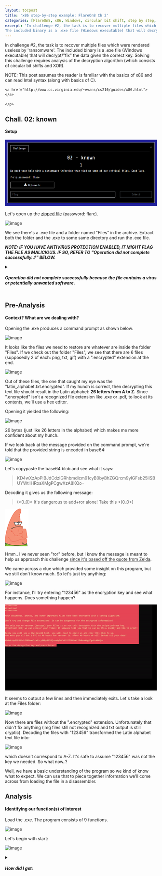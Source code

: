 ```yaml
---
layout: tocpost
title: 'x86 step-by-step example: FlareOn8 Ch 2'
categories: [FlareOn8, x86, Windows, circular bit shift, step by step, detailed,]
excerpt: 'In challenge #2, the task is to recover multiple files which were rendered useless by ransomware.
The included binary is a .exe file (Windows executable) that will decrypt/"fix" the data given the correct key. Solving this challenge requires analysis of the decryption algorithm (which consists of circular bit shifts and XOR).'
---
```

<div class = "myWay">
    <p>
        In challenge #2, the task is to recover multiple files which were rendered useless by 'ransomware'.
The included binary is a .exe file (Windows executable) that will decrypt/"fix" the data given the correct key. Solving this challenge requires analysis of the decryption algorithm (which consists of circular bit shifts and XOR). </p>
</div>

<div id="note">
    <p>
    NOTE: This post assumes the reader is familiar with the basics of x86 and can read Intel syntax (along with basics of C). <br> 
    
    <a href="http://www.cs.virginia.edu/~evans/cs216/guides/x86.html"> </a>
    
    </p>
</div>
    


## Chall. 02: known
#### Setup

![](/images/known.png)

Let's open up the [zipped file](https://github.com/mibho/mibho.github.io/raw/master/attachments/02_known.7z) (password: flare).

![image](https://user-images.githubusercontent.com/86342821/141599163-107e3457-8e2e-4679-95a8-2f1664d106b5.png)

We see there's a .exe file and a folder named "Files" in the archive. Extract both the folder and the .exe to some same directory and run the .exe file. 

***NOTE: IF YOU HAVE ANTIVIRUS PROTECTION ENABLED, IT MIGHT FLAG THE FILE AS MALICIOUS. IF SO, REFER TO "Operation did not complete successfully..?" BELOW.***

<div id= "mainbar">
<details> 
    <summary> 
<h5>Operation did not complete successfully because the file contains a virus or potentially unwanted software.</h5>
  </summary>
  <p> 
      If you received the error message shown below, <b> don't worry . It's a false-positive, not a virus. </b> If the file disappears after seeing this error, it's because by default, AVs will quarantine or remove files they "detect".
      <img src="https://user-images.githubusercontent.com/86342821/141606716-9553dbd2-a9cb-4299-a5b7-ded9fad4f1f1.png">
  </p>
    <p>
        To solve this, you will need to temporarily <b> disable </b> Windows Defender. <a href="https://support.microsoft.com/en-us/windows/turn-off-defender-antivirus-protection-in-windows-security-99e6004f-c54c-8509-773c-a4d776b77960">You can do so by following the instructions in this link.</a> 
        If you have a different AV (e.g: Avast, AVG, etc) and you're unable to run the file, you may have to google for help on temporarily disabling your AV.
    </p>
    
</details>
    </div>

## Pre-Analysis
#### Context? What are we dealing with?

Opening the .exe produces a command prompt as shown below:

![image](https://user-images.githubusercontent.com/86342821/141667259-af364210-d207-4c16-b825-00fc3998aa07.png)

It looks like the files we need to restore are whatever are inside the folder "Files". If we check out the folder "Files", we see that there are 6 files (supposedly 2 of each: png, txt, gif) with a ".encrypted" extension at the end.

![image](https://user-images.githubusercontent.com/86342821/141721027-52449c4a-3a99-464e-8f2e-f5be8d868554.png)

Out of these files, the one that caught my eye was the "latin_alphabet.txt.encrypted". If my hunch is correct, then decrypting this text file should result in the Latin alphabet: **26 letters from A to Z.** Since ".encrypted" isn't a recognized file extension like .exe or .pdf, to look at its contents, we'll use a hex editor. 

Opening it yielded the following: 

![image](https://user-images.githubusercontent.com/86342821/141722484-eba6881b-f1eb-4540-aae9-ca36a9337932.png)

26 bytes (just like 26 letters in the alphabet) which makes me more confident about my hunch.  

If we look back at the message provided on the command prompt, we're told that the provided string is encoded in base64:

![image](https://user-images.githubusercontent.com/86342821/141731550-d0015acf-4abb-4bf7-a4d7-484ade595c08.png)

Let's copypaste the base64 blob and see what it says:

> KD4wXzApPiBJdCdzIGRhbmdlcm91cyB0byBhZGQrcm9yIGFsb25lISBUYWtlIHRoaXMgPCgwXzA8KQo=

Decoding it gives us the following message:

> (>0_0)> It's dangerous to add+ror alone! Take this <(0_0<)

<div class = "myWay"> <img src="/images/patrickthink2.png"> </div> 

Hmm.. I've never seen "ror" before, but I know the message is meant to help us approach this challenge [since it's based off the quote from Zelda](https://en.wikipedia.org/wiki/It%27s_dangerous_to_go_alone!).

We came across a clue which provided some insight on this program, but we still don't know much. So let's just try anything:

![image](https://user-images.githubusercontent.com/86342821/141738714-8d535bdb-7559-494a-9f91-a072cf28a11e.png)

For instance, I'll try entering "123456" as the encryption key and see what happens. Does something happen? 

![image](/images/123456.gif)

It seems to output a few lines and then immediately exits. Let's take a look at the Files folder:

![image](https://user-images.githubusercontent.com/86342821/142032698-44e7e5ba-b098-40dd-8e70-14c971213a91.png)

Now there are files without the ".encrypted" extension. Unfortunately that didn't fix anything (img files still not recognized and txt output is still cryptic). Decoding the files with "123456" transformed the Latin alphabet text file into: 

![image](https://user-images.githubusercontent.com/86342821/141744501-0ab0acb9-ffec-413e-b0d5-8cf4739f7081.png)

which doesn't correspond to A-Z. It's safe to assume "123456" was not the key we needed. So what now..? 

Well, we have a basic understanding of the program so we kind of know what to expect. We can use that to piece together information we'll come across from loading the file in a disassembler. 


## Analysis



#### Identifying our function(s) of interest

Load the .exe. The program consists of 9 functions.

![image](https://user-images.githubusercontent.com/86342821/141760450-d7dea7f5-8a21-49d5-aa65-3b9a5a665ce0.png)

Let's begin with start:

![image](https://user-images.githubusercontent.com/86342821/141762633-cd8d8c88-754f-44b7-9064-17c249ca838f.png)


<div id= "mainbar">
<details> 
    <summary> 
<h5> How did I get: </h5>
  </summary>
    
    
  <div id ="submainbar">
      <details> 
    <summary> 
<h5> Part 1 </h5>
  </summary>
      <p> 
          <img src="https://user-images.githubusercontent.com/86342821/141766542-5b726f91-aa8f-4630-bc14-cf83445e2df5.png"> 
      </p>
          
          <p> 
         
          The 1st two instructions are referred to as the <b>function prologue</b>. This basically just prepares the stack. <a href="https://mibho.github.io/2019-7-27-denoobifyx86/">How? Read more.</a> <br>
          <p class= "lolwat2"> sub esp, 10h <span class="lolwat">allocates 10h (16) bytes of space on the stack.</span>      
          </p>           
          
          <p class="lolwat2">xor eax, eax <span class="lolwat"> is the equivalent of eax = 0.  <a href="https://stackoverflow.com/questions/1396527/what-is-the-purpose-of-xoring-a-register-with-itself">It's typically used as an optimization since it's more efficient than mov eax, 0.</a> </span> 
          </p>
          
          <p class="lolwat2"> mov [ebp+Buffer], eax <span class="lolwat"> Since eax = 0 from the previous instruction, this is just setting the local variable Buffer to 0; ie, Buffer = 0.</span> 
          </p>
          
          <p class="lolwat2">mov [ebp+var_C], eax <span class="lolwat"> basically var_C = 0, for the same reason provided above. </span> 
          </p>
         
          <p class="lolwat2"> push 0FFFFFFF6h <span class="lolwat"> this hex value, 0FFFFFFF6h, is equivalent to 4294967286, which can be represented as ((DWORD)-10). This is the value of STD_INPUT_HANDLE (input buffer to console). So STD_INPUT_HANDLE is pushed to the top of the stack.</span> 
          </p>
          
          <p class="lolwat2">call ds:GetStdHandle <span class="lolwat"> basically GetStdHandle(STD_INPUT_HANDLE). GetStdHandle is called and the argument that's passed through is 0FFFFFFF6h.  </span> 
          </p>
          
          <p class="lolwat2"> mov 
              <br> [ebp + hConsoleInput], eax <span class="lolwat"> Since eax contains the return value of the function that was most recently executed (in this case, GetStdHandle), eax contains whatever GetStdHandle() returns. GetStdHandle(STD_INPUT_HANDLE) returns the handle to standard input (console) OR returns the constant INVALID_HANDLE_VALUE depending on success or fail, respectively. so eax = handle to standard input or error. This is then stored into the local variable hConsoleInput. </span> 
          </p>
          
          <p class="lolwat2">push 0FFFFFFF5h <span class="lolwat"> refer to explanation from push 0FFFFFFF6h above. The only difference is that 0FFFFFFF5h = STD_OUTPUT_HANDLE. </span> 
          </p>
          
         <p class="lolwat2"> call ds:GetStdHandle <span class="lolwat"> basically GetStdHandle(STD_OUTPUT_HANDLE). refer to explanation from previous GetStdHandle instruction with STD_INPUT_HANDLE.  </span> 
          </p>
          
          <p class="lolwat2">mov hConsoleOutput, eax <span class="lolwat">  so hConsoleOutput contains the result from GetStdHandle(STD_OUTPUT_HANDLE). </span> 
          </p>
          
   <br>
      
      Putting all the information together, these instructions return the handles to std_in and std_out (if valid).
          
      </p>
    </details>
    </div>
   
    <div id ="submainbar">
    <details> 
    <summary> 
<h5> Part 2 </h5>
  </summary>
        <p> <img src="https://user-images.githubusercontent.com/86342821/141786928-6b787445-0dec-48d5-aacd-798a32ef6402.png"> </p>
       
        <p>
            If we look up SetConsoleTextAttribute, we can see that the function is defined as follows: <br>
            BOOL WINAPI SetConsoleTextAttribute(_In_ HANDLE hConsoleOutput,  _In_ WORD   wAttributes); <br>
            Note that WINAPI is just another name for <b> __stdcall; ie, arguments are passed right to left </b> on the stack. In this case, that means wAttributes is placed on the stack before hConsoleOutput.<br> 
        </p>
            
            <p class="lolwat2">push 0CEh <span class="lolwat"> the value 206 (decimal) is put on the stack. This corresponds to wAttributes due to the __stdcall calling convention(rightmost argument is pushed first). </span> 
        </p>
        
        <p class="lolwat2">mov ecx, hConsoleOutput<span class="lolwat"> the handle to the standard output device (console) is stored in ecx. </span> 
          </p>
          
        <p class="lolwat2">push ecx<span class="lolwat"> ecx is then put on the stack. This corresponds to hConsoleOutput. </span> 
          </p>
        
            <p>
            Hold up... "<b>I thought ECX was typically used for keeping count of something?</b>" <br>
            Unfortunately, I'm not certain if this is correct, but by definition, 
        <a href="https://en.wikipedia.org/wiki/X86_calling_conventions#stdcall"> __stdcall/WINAPI functions are allowed to modify eax, ecx, and edx.</a>
        As a result, ecx is saved prior to calling said function so that it can restore ecx in case the function that was just called modified its value. <br>
        ecx <b>is typically used as a counter</b>, but it can <b>also be used for temporary storage</b>. This scenario might be a "kill 2 birds with 1 stone" one? Pushing ecx would: <br>
            1) save its value on the stack so that even after the function call, we're able to retrieve it if needed. <br>
            2) put the 2nd argument on the stack. 
        </p>

            <p class="lolwat2">call <br> ds:SetConsoleTextAttribute<span class="lolwat"> basically SetConsoleTextAttribute(ecx, 0xCE), which modifies the background color of the console. </span> 
            </p>
        
       
        
        
    </details>
    </div>
    
    <div id ="submainbar">
    <details> 
    <summary> 
<h5> Part 3 </h5>
  </summary>
        <p> <img src="https://user-images.githubusercontent.com/86342821/141811593-3e046419-0cbd-44e1-a897-35fb5cc8a302.png"> </p>

        <p class="lolwat2">push 0<span class="lolwat"> put the number 0 onto the stack. </span> 
          </p>
        
        <p class="lolwat2">push 0<span class="lolwat"> put the number 0 onto the stack (again).  </span> 
          </p>
        
        <p class="lolwat2">push 70Ah<span class="lolwat"> put the number 70Ah [decimal: 1802] onto the stack.  </span> 
          </p>
        
        <p class="lolwat2">push offset_asc403000<span class="lolwat"> put offset_asc403000 onto the stack. </span> 
          </p>
        
        <p class="lolwat2">mov edx, hConsoleOutput<span class="lolwat"> store hConsoleOutput into EDX. </span> 
          </p>
        
        <p class="lolwat2">push edx<span class="lolwat"> put EDX onto the stack. </span> 
          </p>
        
        <p class="lolwat2">call ds:WriteConsoleA<span class="lolwat">  call WriteConsoleA with all of the arguments pushed onto the stack above.</span> 
          </p>
        
        <p> 
             
            Looking up WriteConsole, we get: BOOL WINAPI WriteConsole(_In_ HANDLE  hConsoleOutput,
            ⠀⠀⠀⠀⠀⠀⠀⠀⠀⠀⠀⠀⠀⠀⠀⠀⠀⠀⠀⠀⠀⠀⠀⠀⠀⠀⠀⠀⠀⠀⠀⠀⠀⠀⠀⠀⠀    ⠀⠀⠀⠀⠀⠀⠀ _In_ const VOID *lpBuffer, ⠀⠀⠀⠀⠀⠀⠀⠀⠀⠀⠀⠀⠀⠀⠀⠀⠀⠀⠀⠀⠀⠀⠀⠀⠀⠀⠀⠀⠀⠀⠀⠀⠀     ⠀⠀  _In_ DWORD   nNumberOfCharsToWrite,⠀⠀⠀⠀⠀⠀⠀
            ⠀⠀⠀⠀⠀⠀⠀⠀⠀⠀⠀⠀⠀⠀⠀⠀⠀⠀⠀⠀⠀⠀⠀⠀⠀⠀⠀⠀⠀⠀_Out_opt_  LPDWORD lpNumberOfCharsWritten,
            ⠀⠀⠀⠀⠀⠀⠀⠀⠀⠀⠀⠀⠀⠀⠀⠀⠀⠀⠀⠀⠀⠀⠀⠀⠀⠀⠀⠀⠀⠀⠀⠀⠀⠀⠀⠀⠀⠀⠀⠀⠀_Reserved_ LPVOID  lpReserved);
            
            <br>
            Again, since it's WINAPI/__stdcall, arguments are passed in from right to left. This means: <br>
            lpReserved = 0; <br>
            lpNumberOfCharsWritten = 0; <br>
            nNumberOfCharsToWrite = 70Ah; <br>
            lpBuffer = offset_asc403000; <br>
            hConsoleOutput = edx; <br> 
            which yields: <br>
            WriteConsoleA(hConsoleOutput, offset_asc403000, 70Ah, 0, 0); <br> <br> 
            
            Since WriteConsoleA() outputs lpNumberOfCharsWritten characters from lpBuffer onto hConsoleOutput, it prints 1802 characters (the entire ransomware msg displayed on the command prompt) from a variable [ie, offset_asc403000] onto the console. 
            
            <br><br><br>
            
            <img src="https://user-images.githubusercontent.com/86342821/141811901-61eee70c-c244-46ef-9241-347ef427e199.png"> <br>
            
            
            
            Similarly, for ReadConsoleA, we get: BOOL WINAPI ReadConsole( _In_ HANDLE  hConsoleInput,
            ⠀⠀⠀⠀⠀⠀⠀⠀⠀⠀⠀⠀⠀⠀⠀⠀⠀⠀⠀⠀⠀⠀⠀⠀⠀⠀⠀⠀⠀⠀⠀⠀⠀⠀⠀⠀⠀    ⠀⠀⠀⠀⠀⠀⠀ _In_ const VOID *lpBuffer, ⠀⠀⠀⠀⠀⠀⠀⠀⠀⠀⠀⠀⠀⠀⠀⠀⠀⠀⠀⠀⠀⠀⠀⠀⠀⠀⠀⠀⠀⠀⠀⠀⠀    ⠀⠀⠀⠀ ⠀⠀⠀⠀⠀⠀⠀⠀ _Out_ LPVOID lpBuffer,⠀⠀⠀⠀⠀⠀⠀
            ⠀⠀⠀⠀⠀⠀⠀⠀⠀⠀⠀⠀⠀⠀⠀⠀⠀⠀⠀⠀⠀⠀⠀⠀⠀⠀⠀⠀⠀⠀⠀⠀⠀⠀⠀⠀_In_ DWORD nNumberOfCharsToRead,
            ⠀⠀⠀⠀⠀⠀⠀⠀⠀⠀⠀⠀⠀⠀⠀⠀⠀⠀⠀⠀⠀⠀⠀⠀⠀⠀⠀⠀⠀⠀⠀⠀⠀⠀⠀_Out_LPDWORD lpNumberOfCharsRead, ⠀⠀⠀⠀⠀⠀⠀⠀⠀⠀⠀⠀⠀⠀⠀⠀⠀⠀⠀⠀⠀⠀⠀⠀⠀⠀⠀⠀⠀⠀⠀⠀⠀⠀⠀⠀⠀⠀⠀⠀⠀ _In_opt_ LPVOID pInputControl);
            
            <br> 
            <br> 
            Once again, arguments are passed in from  right to left. <br>
            
            <p class="lolwat2">push 0<span class="lolwat"> corresponds to parameter pInputControl. put 0 on the stack.</span> 
          </p>
        
        <p class="lolwat2">lea eax, 
            <br> [ebp+NumberOfCharsRead]<span class="lolwat"> loads the address of NumberOfCharsRead into eax </span> 
          </p>
        
         <p class="lolwat2">push eax<span class="lolwat"> corresponds to parameter lpNumberOfCharsRead. puts the address of NumbersOfCharsRead on the stack.</span> 
          </p>
         <p class="lolwat2">push 8<span class="lolwat"> corresponds to nNumberOfCharsToRead = 8. put 8 on the stack.</span> 
          </p>
         <p class="lolwat2">lea ecx, [ebp+Buffer]<span class="lolwat">loads the address of Buffer into ecx.</span> 
          </p>
         <p class="lolwat2">push ecx<span class="lolwat"> corresponds to parameter lpBuffer.</span> 
          </p>
         <p class="lolwat2">lea edx,<br> 
             [ebp+hConsoleInput]<span class="lolwat"> loads the address of hConsoleInput into edx.</span> 
          </p>
         <p class="lolwat2">push edx<span class="lolwat"> corresponds to hConsoleInput.</span> 
          </p>
        
         Just like what we did above for WriteConsoleA(), ReadConsoleA() would then yield: <br> 
            
            ReadConsoleA(hConsoleInput, Buffer, 8, lpNumberOfCharsRead, 0); <br>  
            
            The interesting thing here is that ReadConsoleA() will only read 8 bytes since nNumberOfCharsToRead = 8.. 
            
        </p>
    </details>
    </div>
    
    <div id ="submainbar">
    <details> 
    <summary> 
<h5> Part 4 </h5>
  </summary>
       <p> <img src="https://user-images.githubusercontent.com/86342821/141812730-20dca27d-ea73-471e-87ed-ad14413cb23a.png"> </p>
        <p>
    
          <p class="lolwat2">lea eax, [ebp+Buffer]<span class="lolwat">loads the address of Buffer into eax.</span> 
          </p>
          <p class="lolwat2">push eax<span class="lolwat">save the value of eax [addr of Buffer] onto the stack and pass it as an argument for sub_401370</span> 
          </p>
          <p class="lolwat2">call sub_401370 <span class="lolwat">is equivalent to call 0x401370. This is broken down into: <b>push eip, jmp someFunc</b>, where in this case, someFunc = sub_401370. [eip aka <b> return address </b> is saved to be able to come back after jumping to a different address]</span> 
          </p>
          <p class="lolwat2">add esp, 4<span class="lolwat"> "undo" push eax by "deleting" its value.</span> 
          </p>
          <p class="lolwat2">push eax<span class="lolwat">stores eax (result of sub_401370) onto the stack, overwriting the previous value.</span> 
          </p>
          <p class="lolwat2">call ds:ExitProcess<span class="lolwat">ds refers to <b> data segment </b>; ExitProcess is executed.</span> 
          </p>
          
           
            
            
        </p>

    </details>
    </div>
    
</details>
    </div>

There are 4 main parts to this function:

1) Handles to the **standard input device** (console input buffer) and **standard output device** (console output buffer) are obtained using [*GetStdHandle()*](https://docs.microsoft.com/en-us/windows/console/getstdhandle)

```
GetStdHandle(STD_INPUT_HANDLE) // STD_INPUT_HANDLE is equivalent to ((DWORD)-10)

GetStdHandle(STD_OUTPUT_HANDLE) // STD_OUTPUT_HANDLE is equivalent to ((DWORD)-11)
```

2) Properties of the standard **output** device are modified using the handle to the console output obtained from the previous part and calling [*SetConsoleTextAttribute*](https://docs.microsoft.com/en-us/windows/console/setconsoletextattribute) with a value of 0xCE (206 decimal). This changes the program's text and background to the colors it's now set to (red background w/ light text). 

```
SetConsoleTextAttribute(hConsoleOutput, 0xCE)
```

3) The ransomware message is printed using the standard output device and calling [*WriteConsoleA*](https://docs.microsoft.com/en-us/windows/console/writeconsole) as follows:

```
WriteConsoleA(hConsoleOutput, asc_403000, 0x70A, 0, 0) // message is 0x70A (1802 decimal) characters long.

```

The user is then prompted to provide input of a decryption key, which is achieved by calling [*ReadConsoleA*](https://docs.microsoft.com/en-us/windows/console/readconsole) with the standard input device obtained from the 1st part. More specifically:

```
ReadConsoleA(hConsoleInput, Buffer, 8, NumberOfCharsRead, 0) 
```

so a max of ***8 characters*** is used, no matter how many characters are entered. 

4) The provided input is then used as an argument for some function, does something, and then exits.

```
sub_401370(&Buffer)
```





Near the end of start() we see that the function listed above is executed.

But what is *sub_401370()*..? As of now we don't know much, but:

![image](https://user-images.githubusercontent.com/86342821/142037786-31169186-489a-4794-ac40-374a2b16c95e.png)

the result of this function is used as an argument for ExitProcess(), so I'm confident [it represents the exit code of the program](https://docs.microsoft.com/en-us/windows/win32/api/processthreadsapi/nf-processthreadsapi-exitprocess).

Instead of dealing with the default names for the functions (sub_address), I will be renaming them so that keeping track of them is easier. Since **sub_401370() returns a value for ExitProcess(), I'll call it doesSomethingAndRetExitCode()**.  

![image](https://user-images.githubusercontent.com/86342821/143190423-6878f1bd-9c49-44da-a976-7be2ce400d29.png)

<div id= "mainbar">
<details> 
    <summary> 
<h5> How did I get: </h5>
  </summary>
    
    <p> <img src="https://user-images.githubusercontent.com/86342821/143732516-fbc8532c-7a80-430f-a506-7dd5da9d8c17.png">
    </p>
    
    <p>
    Let's establish a basic visual so we can have a better understanding of what's going on. First, we're going to take a few steps back and start at the following:
        
        <img src="https://user-images.githubusercontent.com/86342821/143732639-9e09dd82-94ea-431f-8aa1-b3b321d86933.png">
    
    This is right before we call sub_401370/doesSomethingAndRetExitCode(). Suppose our stack frame looks something like this:
        
        <img src="https://user-images.githubusercontent.com/86342821/143732841-cb8b9d09-b8f2-40a6-9336-7db878c8a020.png">
        
     [Assume EBP and ESP are pointing to the correct things; ie, EBP to the base/start of the function frame and ESP to the topmost item on the stack].<br>Let's start from <b> push eax </b> and keep track of the stack frame.<br> After 
        <b> push eax </b> is executed, we get: <br>
        <b> NOTE: EAX is &Buffer after the LEA instruction </b>
        
         <img src="https://user-images.githubusercontent.com/86342821/143733118-224babfc-ad34-48ce-bfec-f0eca61be849.png">
        
        After <b> call sub_401370 </b>:
        
         <img src="https://user-images.githubusercontent.com/86342821/143943585-8eb60d35-8cbf-446e-a3da-7a9caa5a614b.png">
        
        We're now back to where we started. Let's go step by step and start from the top: <br>
        
        after <b> push ebp </b> <br>
        (We're saving the "old" EBP's value so we can restore it later on at the end of the function). 
        
         <img src="https://user-images.githubusercontent.com/86342821/143733633-81111aed-dc16-4c04-b593-722249e303b6.png">
        

        
        <b>after mov ebp, esp: </b>
        
         <img src="https://user-images.githubusercontent.com/86342821/143734002-7429c2a2-9e16-4135-9ee2-dea04a7d8066.png">
        
        after <b> sub esp, 190h: </b> <br>
        (190h (400 decimal) bytes are allocated for local variable storage). 
         <img src="https://user-images.githubusercontent.com/86342821/143734134-aed98a88-d64f-432f-99c3-c702e0700ca1.png"> <br>
        
        By "filling in the blanks", we have the following:
        
         <img src="https://user-images.githubusercontent.com/86342821/143734201-f270be33-240b-48a4-9789-b6dc1d60b72a.png">
        
        Let's continue on with the instructions:
        
        <img src="https://user-images.githubusercontent.com/86342821/143951011-142c5e61-8a85-4bec-9ae5-9cf781d99a6c.png">
        
        After <b>mov [ebp + var_4], 0 </b>:
        
        <img src="https://user-images.githubusercontent.com/86342821/143952222-8e6640a5-cbed-4955-920d-528455573a61.png">
        
        After <b> push offset PathName </b>:
        <img src="https://user-images.githubusercontent.com/86342821/143960195-d3051d89-4995-434c-b2cc-bf0f2ede2165.png">
        
        After <b> Call ds: SetCurrentDirectoryA </b>, <br>
        Since only 1 argument was pushed onto the stack, we have: <br>
        
        ⠀⠀⠀⠀⠀SetCurrentDirectoryA(PathName); <br>
        
        with the stack looking like how it was prior to the call. The main thing is that we have the result of the call in register <b> EAX </b>. <br> <br>
        
        After <b>test eax, eax </b>, <br>
        the appropriate flags are set depending on the result. these flags determine which branch will be taken by checking the conditions of the next instruction: <br> <br>
        
        <b> jnz short loc_401399 </b>. <br> 
        JNZ = jmp if not zero; ie, ZF (zero flag) = 0 aka not set. Since <b> test eax, eax </b> is the equivalent of eax & eax (bitwise-AND), the zero flag is set only if eax == 0. B/c EAX is the result/return value of SetCurrentDirectoryA, <a href="https://docs.microsoft.com/en-us/windows/win32/api/winbase/nf-winbase-setcurrentdirectory">what happens depends on whether or not SetCurrentDirectoryA succeeded or failed. </a> <br> <br>
        (EAX = 0 if SetCurrentDirectoryA fails, non-zero otherwise. So for the zero flag to <b> not </b> be set, SetCurrentDirectoryA has to return a non-zero value, aka be successful)
        











    
    </p>
    
 </details>
    </div>

At the start of doesSomethingAndRetExitCode(), [SetCurrentDirectoryA()](https://docs.microsoft.com/en-us/windows/win32/api/winbase/nf-winbase-setcurrentdirectory)  attempts to change directories to the "Files" folder. Upon success, it returns a non-zero value and continues onto **loc_401399**. On failure, it returns zero and executes *sub_4010C0()*. **I'm not concerned with what happens if the program fails to change directories**; ie, sub_4010C0 is called (my reasoning was that the program won't be able to modify the files if it can't have access to them in the first place). Also, it doesn't check for the following scenarios:

1. is there a chance that the files are already in the current directory?
2. is there a chance that the program is already in the "Files" directory?

Let's take a quick look through sub_4010C0 to see if we come across anything that might give us a basic understanding of the function: 

![image](https://user-images.githubusercontent.com/86342821/142809804-97fa6d31-9bd3-4847-abaf-ee7e8ff681b4.png)

I quickly notice **GetLastError()** and multiple calls to **WriteConsoleA()**. In addition, there are two offsets which seem to deal with **error messages** and are passed through WriteConsoleA.  

<div class = "myWay"> <img src="/images/duckthinkright.png"> </div>

Hmm... 

For now, I'll name **sub_4010C0 as printsError** and return to it later if needed. [GetLastError()](https://docs.microsoft.com/en-us/windows/win32/api/errhandlingapi/nf-errhandlingapi-getlasterror) outputs more information about the fail that occurred so I'm assuming with all the calls to WriteConsoleA, sub_4010C0 (printsError) does just that: print errors.

Since we discovered earlier (from running the program) that the result is a separate set of the supposedly decrypted files, I know that I'm going to be on the lookout for things related to file modification/access.

Let's return back to **doesSomethingAndRetExitCode()** and consider the branch that runs upon success: 

![image](https://user-images.githubusercontent.com/86342821/142827225-99cca5ab-695e-44ec-88cb-cfae3a2733d1.png)

<div id= "mainbar">
<details> 
    <summary> 
<h5> How did I get: </h5>
  </summary>
    <p>
        Continuing off the stack frame made earlier (<b> AFTER push eax is executed </b>): <br>
        <img src="https://user-images.githubusercontent.com/86342821/143999563-a68a94bb-3c3a-498b-9d82-d41445019182.png"> <br>

    <img src="https://user-images.githubusercontent.com/86342821/143984374-abe51b78-2c87-4acf-b644-1ad54b6e2b87.png">
   
           <p class="lolwat2">lea eax, [ebp+FindFileData]<span class="lolwat">loads the address of FindFileData into eax. (points to start of FindFileData block shown in diagram) </span> 
          </p>
    
          <p class="lolwat2">push eax<span class="lolwat">save the value of eax [addr of FindFileData] onto the stack and pass it as the rightmost argument for FindFirstFileA.</span> 
          </p>
    
    <p class="lolwat2">push offset FileName<span class="lolwat">pass FileName as the 1st argument onto the stack for FindFirstFileA.</span> 
    </p>
    
    <p>
    Then after <b> call ds:FindFirstFileA </b>, our stack frame looks like: 
    <img src="https://user-images.githubusercontent.com/86342821/143994140-481402ff-1dc6-4b8a-be12-35bfd1780126.png">
    and the result of FindFirstFileA is in <b>EAX </b>. <br>
    </p>
    
    <p>
        If successful, EAX contains a valid search handle. Otherwise, EAX is equal to <b>INVALID_HANDLE_VALUE</b> 
    </p>
    
    <p class="lolwat2">mov [ebp + hFindFile], eax <span class="lolwat">The result of FindFirstFileA is stored in the local variable hFindFile (see below). </span> 
    </p>
        
        <img src="https://user-images.githubusercontent.com/86342821/143996787-69031cd3-4358-4cb7-a81c-15dbd893d8cc.png">

     <p class="lolwat2">cmp [ebp + hFindFile], <br> 0FFFFFFFh <span class="lolwat">The result of FindFirstFileA is compared to <b> INVALID_HANDLE_VALUE (0x0FFFFFFF) </b> and flags are set accordingly. Zero flag is set if the value stored in hFindFile is equal to 0x0FFFFFFF.</span> 
          </p>
    
         <p class="lolwat2">jnz loc_4013BE<span class="lolwat">The jump to loc_4013BE is taken only if the zero flag is <b> NOT </b> set; ie, ZF = 0. This means we want hFindFile's value to be anything other than 0x0FFFFFFF. In other words, we take the jump if we obtained a valid handle (hFindValue != 0x0FFFFFFF)  </span> 
          </p>
    
    </p>
 </details>
    </div>

Here we see [FindFirstFileA](https://docs.microsoft.com/en-us/windows/win32/api/fileapi/nf-fileapi-findfirstfilea) is called and looks for ".encrypted" files. If successful, it returns an argument (search handle) to be used for [FindNextFileA](https://docs.microsoft.com/en-us/windows/win32/api/fileapi/nf-fileapi-findnextfilea). Otherwise, *INVALID_HANDLE_VALUE* (*0x0FFFFFFF*) is returned. If a valid handle is returned (successful), we jump to **loc_4013BE** and move forward. If not, **printsError()** is executed. Since we established this function as one we aren't interested in, let's take the jump:

![image](https://user-images.githubusercontent.com/86342821/144711922-1a7bd914-c44e-41c3-a3fe-f06669432dbe.png)

<div id= "mainbar">
<details> 
    <summary> 
<h5> How did I get: </h5>
  </summary>
    
    <div id ="submainbar">
    <details> 
    <summary> 
<h5> Part 1 </h5>
  </summary>
        <p>
        Let's recall the stack frame from the previous note and update it as we go along: 
            <img src="https://user-images.githubusercontent.com/86342821/143994140-481402ff-1dc6-4b8a-be12-35bfd1780126.png">
            <br> 
            <br>
     
        <img src="https://user-images.githubusercontent.com/86342821/144003790-8aa76ef3-420e-48e6-9725-63258e41ce30.png">
          Starting from the beginning:
            <p class="lolwat2">lea ecx, [ebp + FindFileData.cFileName]<span class="lolwat">load the address of the start of the char array (cFileName) into ecx .</span> 
            </p>
            <p class="lolwat2">push ecx<span class="lolwat">pass FileName (name of the file) as the rightmost argument onto the stack for sub_401030 (renamed as retNumBytesArg1ReplByArg2 in a few steps).</span> 
            </p>
        
        After <b>push ecx </b>, the stack frame looks like:
        <img src="https://user-images.githubusercontent.com/86342821/144033676-1da36c99-1e9f-4357-95f5-2d0b215ca120.png"> <br> 
        
        The 2nd argument is then passed: <br>
        <p class="lolwat2">lea edx, [ebp + var_50]<span class="lolwat">load the address of var_50 into edx.</span> 
            </p>
            <p class="lolwat2">push edx<span class="lolwat">pass the address of var_50 which corresponds to the beginning of the array; ie, var_50[0]. </span> 
            </p>
        and the stack frame looks as follows: 
        <img src="https://user-images.githubusercontent.com/86342821/144036273-a4577dd5-4632-4292-9e34-271e0f6c7d3a.png"> <br>
        
        Putting this all together, we get:
        <p class="lolwat2"> call sub_401030 <span class="lolwat"> sub_401030(&var_50, FindFileData.cFileName) </span> 
            </p>
        
        Note: there's also the following instruction after the call:
        <p class="lolwat2"> add esp, 8 <span class="lolwat"> This "cleans up" the space previously taken by the two push instructions. see stack frame below. </span> 
            </p>
        
        Adding 8 to ESP achieves the following (refer to right one): <br>
        
        <img src="https://user-images.githubusercontent.com/86342821/144042547-ff5472d8-491f-4a0c-b5c3-2ad6e4f31c70.png"> <br> 
        
        The data we wrote earlier is still there but we just cant access it anymore. (data will be overwritten. refer to part 2)
        
        </p>
        </details>
    </div>
    
    <div id ="submainbar">
    <details> 
    <summary> 
<h5> Part 2 </h5>
  </summary>
        <p>
        <img src="https://user-images.githubusercontent.com/86342821/144708750-bef83c63-da26-4292-b01d-279e764583f0.png">
        Unfortunately, I'm not sure why the 2nd mov instruction is there. The important thing is that eax (result from sub_401030) is used to calculate the address where the 0 will be stored. 
            
            <p class="lolwat2"> mov [ebp+var_10], eax <br> mov eax, [ebp+var_10] <span class="lolwat"> store the value obtained from sub_401030 into var_10 and place it back into eax..? </span> 
            </p>
        
 
        <p class="lolwat2"> mov [ebp+eax+ <br>
            FindFileData.cAlternate<br>FileName+6], 0<span class="lolwat"> add 0 at the end of cAlternateFileName [null character to denote end of c-string..?] </span> 
            </p>
        <p class="lolwat2"> mov ecx, [ebp+arg_0] <span class="lolwat">store value of arg_0 into ecx</span> 
            </p>
        <p class="lolwat2"> push ecx <span class="lolwat"> pass arg_0 as rightmost argument (3rd) </span> 
            </p>
        <p class="lolwat2"> lea edx, [ebp+var_50] <span class="lolwat"> load address of var_50 into edx </span> 
            </p>
        <p class="lolwat2"> push edx <span class="lolwat"> pass &var_50 as 2nd argument </span> 
            </p>
        
        <p class="lolwat2"> lea eax, <br> [ebp+FindFileData.cFileName] <span class="lolwat"> load address of start of cFileName char array into eax </span> 
            </p>
        <p class="lolwat2"> push eax <span class="lolwat"> pass FindFileData.cFileName as 1st argument </span> 
            </p>
         <p class="lolwat2"> call sub_401220 <span class="lolwat"> sub_401220(FindFileData.cFileName, &var_50, arg_0) </span> 
            </p>
        
        Before executing add esp, 0Ch, let's see how the stack is affected by the above: <br>
        <img src="https://user-images.githubusercontent.com/86342821/144711237-9048c304-4c62-49bc-b6b8-d4766bd21948.png"> <br>
        
        After add esp, 0Ch (12 decimal), we get: 
        
        <img src="https://user-images.githubusercontent.com/86342821/144711481-37276f3b-c204-4195-abcb-49c462eae5ee.png">
        
        And just like in part 1, this "cleans up"/undoes the 3 push instructions above.  
        
        

        </p>
        </details>
    </div>
    
    <div id ="submainbar">
    <details> 
    <summary> 
<h5> Part 3 </h5>
  </summary>
    <p>
    <img src="https://user-images.githubusercontent.com/86342821/144712023-3b08b11d-d549-4080-b1b2-7eebb6bb0ce9.png">
    
    <p class="lolwat2"> mov ecx, [ebp+var_4] <span class="lolwat">store value of var_4 into ecx. (var_4 was set to 0 near the start of this function and hasn't been modified/accessed until now.) </span> 
            </p>
    <p class="lolwat2"> add ecx, 1 <span class="lolwat"> ecx += 1 </span> 
        </p>
    <p class="lolwat2"> mov [ebp+var_4], ecx <span class="lolwat"> store new value of ecx as contents of memory in var_4.</span> 
        </p>
    <p class="lolwat2"> lea edx, [ebp+FindFileData] <span class="lolwat"> load address of FindFileData into edx </span> 
        </p>
        
    <p class="lolwat2"> push edx <span class="lolwat"> pass &FindFileData as the rightmost argument (2nd arg) .</span> 
    </p>
    <p class="lolwat2"> mov eax, [ebp+hFindFile] <span class="lolwat"> store the value of hFindFile into eax. </span> 
    </p>
    
    <p class="lolwat2"> push eax <span class="lolwat"> pass hFindFile as the 1st argument for FindNextFileA. </span> 
    </p>
    
    
    <p class="lolwat2"> call ds:FindNextFileA <span class="lolwat"> FindNextFileA(hFindFile, &FindFileData) </span> 
    </p>
    
    <p class="lolwat2"> test eax, eax <span class="lolwat"> test is bitwise and.  </span> 
    </p>
    
    <p class="lolwat2"> jnz short_loc40142A <span class="lolwat"> take the jump if not zero. aka ZF not set (ZF = 0). For test eax, eax to not set the zero flag, eax MUST be nonzero. eax is nonzero when FindNextFileA is successful, so a file has to be found to continue. </span> 
    </p>
    
    At this point, our stack looks like: 
    
    </p>
  
  
        </details>
    </div>
    
 </details>
</div>
I see 3 big things here and 2 of them are "new" function calls: *sub_401030* and *sub_401220*. After these two are executed, we look for the next file using FindNextFileA() and if its result is non-zero (successfully found), we take the jump to **loc_40142A**. At loc_40142A, there's an unconditional jmp to loc_4013BE; ie, go back to the start of the section we were just on (loc_4013BE). 

![image](https://user-images.githubusercontent.com/86342821/142778670-aa45b816-9bff-4d9e-88bc-a771e5cb84a7.png)

This seems to be a loop which continues depending on whether or not it was able to find a file. But what are the 2 functions that we don't know doing? Let's see *sub_401030()* first:

![image](https://user-images.githubusercontent.com/86342821/142796301-d9f74a36-4055-40a3-b2c6-468167fbb207.png)

<div id= "mainbar">
<details> 
    <summary> 
<h5> How did I get: </h5>
  </summary>
    <p>
               
        <img src="https://user-images.githubusercontent.com/86342821/144718727-860fa51c-e198-488b-abbe-9a62abb0f90f.png">
        
        By matching the arguments with their respective parameters, we see that arg_0 = &var_50 and arg_4 = FindFileData.cFileName <br>
        
        At this point, our stack frame looks like:
        
        <img src="https://user-images.githubusercontent.com/86342821/144719180-d869d4e3-6e7a-4565-9dd8-ac380dde1c61.png">

        <p class="lolwat2"> push ebp <br> mov ebp, esp <span class="lolwat"> function prologue  </span> 
        </p>
    
        <img src="https://user-images.githubusercontent.com/86342821/144719993-3b704a4f-7284-4c0d-815a-837f9af6610d.png">

    
        After the function prologue, we have: 
    
    <p class="lolwat2"> push ecx <span class="lolwat"> The purpose of this push isn't to save the value of ecx or pass it as an argument. 
        <a href="https://stackoverflow.com/a/22351413">It's an optimization trick. </a></span> 
        </p>
    
    <img src="https://user-images.githubusercontent.com/86342821/144720029-a36c3f79-9f52-49c6-bb7c-855c22d769da.png">

    
    <p class="lolwat2"> mov [ebp+var_4], 0 <span class="lolwat"> Keep in mind var_4 = -4. store 0 as value of memory in var_4. </span> 
        </p>
     <img src="https://user-images.githubusercontent.com/86342821/144720185-d0e7b3cf-3e44-4375-b8ef-e2072f0a21e4.png">
    
     

    Now we can take a look at the rest:
    
    <img src="https://user-images.githubusercontent.com/86342821/144720448-dbede79e-ee94-4728-a5b3-c939e1337cd1.png">
    
    <p class="lolwat2"> mov eax, [ebp+arg_0] <span class="lolwat"> pass hFindFile as the 1st argument for FindNextFileA. </span> 
    </p>
    
    Since arg_0 = &var_50 and arg_4 = FindFileData.cFileName

    
    </p>
    
    
 </details>
    </div>

The lowest 8 bits of the 1st argument are replaced with the lowest 8 bits of the 2nd argument. It does so 1 byte at a time until it encounters a byte of the 2nd argument (**arg_4**) that is zero/empty and returns the number of times the loop was executed. I know it's doing some copying and most likely keeping count of the number of bytes that were replaced. I'll call **sub_401030 as retNumBytesArg1ReplByArg2**. 

Lets look at the next function: *sub_401220*.  

![image](https://user-images.githubusercontent.com/86342821/142825918-94d8f2a2-82f2-4163-9302-c04accfc65e7.png)

<div id= "mainbar">
<details> 
    <summary> 
<h5> How did I get: </h5>
  </summary>
 </details>
</div>
[CreateFileA](https://docs.microsoft.com/en-us/windows/win32/api/fileapi/nf-fileapi-createfilea) is called, which returns a non-zero value corresponding to a valid handle on success. Otherwise, it returns *INVALID_HANDLE_VALUE* (*0x0FFFFFFFh* [-1 in decimal]) on failure. Let's take a look at the arguments of the function to get a better understanding of what's going on:

![image](https://user-images.githubusercontent.com/86342821/142949004-d694680e-379f-43de-a8dd-f2ae44a3e054.png)

Because the parameters *lpSecurityAttributes* and *hTemplateFile* are **optional** and aren't used in this scenario (both have *0* as their arguments), we'll be excluding them. By using the table provided above, we can see that this call of CreateFileA will attempt to open (with read access) a file/device with the name provided as *lpFileName* **only if the file exists**. Otherwise, it returns an **error** indicating that the file was **not found** and subsequently executes **printsError()**.

Let's take the jump to **loc_401254**:

![image](https://user-images.githubusercontent.com/86342821/143002090-b7d40131-6bd0-4986-b5cc-f6bc859c32df.png)

<div id= "mainbar">
<details> 
    <summary> 
<h5> How did I get: </h5>
  </summary>
 </details>
</div>
*Another* call to CreateFileA. Compared to the first call, this one passes along different values for 3 of the parameters: *dwDesiredAccess*, *dwShareMode*, and *dwCreationDisposition* (*GENERIC_WRITE* (*0x40000000*), *0*, and *CREATE_ALWAYS* (*2*), as arguments, respectively). If we refer to the table posted earlier and [seek out extra info regarding CreateFileA](https://docs.microsoft.com/en-us/windows/win32/api/fileapi/nf-fileapi-createfilea), we know this second call will **always** attempt to create a file (or if it already exists, overwrite its contents) with the name from *lpFileName* and **prevent other processes from requesting delete, read, or write access** to that specific file/device.

What happens now?

If we continue onto **loc_401282**, we see the following:

![image](https://user-images.githubusercontent.com/86342821/143002609-9f082205-1cc9-42a2-a57f-f8261b031723.png)

<div id= "mainbar">
<details> 
    <summary> 
<h5> How did I get: </h5>
  </summary>
 </details>
</div>
[*ReadFile*](https://docs.microsoft.com/en-us/windows/win32/api/fileapi/nf-fileapi-readfile) reads the data from *hFile* and stores it into *Buffer*. It reads at most 8 bytes at once, and if successful, returns a nonzero value. Otherwise, it returns zero. 

Upon success, we jump to **loc_4012A5**:

![image](https://user-images.githubusercontent.com/86342821/143136181-f1b79dfb-ed10-4118-ab7b-603d3080fa4b.png)

The number of bytes read from *hFile* is checked, and if it's more than zero, we continue onto **loc_4012AD**. Unlike the other branch fails, this one doesn't result in a call to **printsError**. Instead, we jump to **loc_4012E4** where the current function we're exploring (*sub_401220*) ends. Let's first examine the branch we take upon success (**loc_4012AD**):

![image](https://user-images.githubusercontent.com/86342821/143144840-904f1f35-4b28-4a36-8b59-d2002c8c3433.png)

<div id= "mainbar">
<details> 
    <summary> 
<h5> How did I get: </h5>
  </summary>
    
    </details>
</div>

We see two function calls here: *sub_4011F0* and *WriteFile*. It looks like *sub_4011F0* does something with *Buffer* and ***arg_8***? 

<div class = "myWay">
    <img src="/images/stare3.png">
    </div>
    
***arg_8***..? 

If we go back to the beginning of the current function (*sub_401220*), it shows that arg_8 corresponds to the *rightmost* argument that was passed. Let's retrace our steps to determine what arg_8 is...   

![image](https://user-images.githubusercontent.com/86342821/143326677-8e6054b0-d8f1-462a-b808-5d702e8ac6de.png)

At the start of *sub_401220*, the function prototype is provided: 

```
int __cdecl sub_401220(LPCSTR lpFileName, LPCSTR, int)
```

If we go "back" and see where this function was executed, we find ourselves in **doesSomethingAndRetExitCode** at **loc_4013BE**. Since we're looking for the rightmost argument, we want the ***first*** argument that was pushed onto the stack. ECX was the 1st thing passed onto the stack prior to calling *sub_401220*. It contains the memory contents of **arg_0**, which was passed through as *the* argument (ie, only 1) for **doesSomethingAndRetExitCode**. This means we just have to figure out what was passed as an argument when **doesSomethingAndRetExitCode** was called. 

If we look at the beginning of the figure above, we can see that in **start** (label 3), the address of **Buffer** is loaded into EAX with the LEA instruction. EAX is then pushed onto the stack to be used as an argument for **doesSomethingAndRetExitCode**. Near the start of this challenge, we discovered that the Buffer variable stores at most ***8 characters*** of the user input obtained using *ReadConsoleA*. Therefore, we can safely say that **arg_8 is the user input; ie, the decryption key** the user is asked to enter.

Continuing from where we left off earlier, we now run *sub_4011F0*:
 
```
sub_4011F0(&Buffer, arg_8)
```

where &Buffer corresponds to *arg_0* and arg_8 to *arg_4*. In other words, **&Buffer** aka **arg_0** represents **data read from the file** while **arg_8** aka **arg_4** represents the **user input from ReadConsole()**. 

The function can be broken down as follows:

![image](https://user-images.githubusercontent.com/86342821/144558080-7c2d8423-3d07-4a57-a9cb-384dd17c6a1d.png)

<div id= "mainbar">
<details> 
    <summary> 
<h5> How did I get: </h5>
  </summary>
    
    <div id ="submainbar">
    <details> 
    <summary> 
<h5> Part 1 </h5>
  </summary>
        <p>
            
            <img src="https://user-images.githubusercontent.com/86342821/144720901-41a460f6-64ba-4381-8a52-54334e20150d.png">

        <p class="lolwat2"> push ebp <br> mov ebp, esp <span class="lolwat"> function prologue </span> 
            </p>
        
        <p class="lolwat2"> push ebx <br> push esi <br> push edi <br> <span class="lolwat"> <a href="https://en.wikibooks.org/wiki/X86_Assembly/High-Level_Languages">These are non-volatile registers and their values need to be preserved. </a> </span> 
            </p>
        
        <p class="lolwat2"> mov edi, [ebp+arg_0] <span class="lolwat"> contents of arg_0 stored in edi [so edi corresponds to the file data] </span> 
            </p>
        <p class="lolwat2"> mov esi, [ebp+arg_4] <span class="lolwat"> contents of arg_4 stored in esi [so esi corresponds to the user input] </span> 
            </p>
        <p class="lolwat2"> xor ecx, ecx <span class="lolwat"> optimization trick to set ecx to 0. </span> 
            </p>
        
        </p>
        </details>
    </div>
    
    <div id ="submainbar">
    <details> 
    <summary> 
<h5> Part 2 </h5>
  </summary>
        <p>
        <img src="https://user-images.githubusercontent.com/86342821/144722822-ee62e9c1-29b0-4f3e-8d6d-ee29e89c48af.png">
        Googling "rol x86" showed me that rol <a href="https://c9x.me/x86/html/file_module_x86_id_273.html"> stands for rotate left </a>
            
        <p class="lolwat2"> cmp cl, 8 <span class="lolwat"> is the 1st 8 bits (or byte) of ecx (which was just zeroed out) equal to 8? set flags accordingly. </span> 
        </p>
        <p class="lolwat2"> jge short loc_401216 <span class="lolwat"> take the jump if cl >= 8. </span> 
        </p>
        if cl < 8:
         <p class="lolwat2"> mov bl, [ecx+esi] <span class="lolwat">esi corresponds to user input so bl does too. </span> 
        </p>
        <p class="lolwat2"> mov al, [ecx+edi] <span class="lolwat"> edi corresponds to the file data, so al does too. </span> 
        </p>
        
        <p class="lolwat2"> xor al, bl <span class="lolwat"> al = (al ^ bl) </span> 
        </p>
        <p class="lolwat2"> rol al, cl <span class="lolwat"> al = al ROL cl    since al = (a1^bl) above, we get: al =((al ^ bl) ROL cl) </span> 
        </p>
        <p class="lolwat2"> sub al, cl <span class="lolwat"> al = al - cl      since al = ((al ^ bl) ROL cl) above, we get result = (((al ^ bl) ROL cl) - cl)</span> 
        </p>
        <p class="lolwat2"> mov [ecx+edi] , al <span class="lolwat"> store the result of the computation above back into edi (file data). </span> 
        </p>
        <p class="lolwat2"> inc cl<span class="lolwat"> cl+= 1 </span> 
        </p>
        <p class="lolwat2"> jmp short loc_4011FE <span class="lolwat"> jump back to section where we compare if cl >= 8 </span> 
        </p>
        
        if cl >= 8:
        <p class="lolwat2"> pop edi <br> pop esi <br> pop ebx <br> pop ebp <span class="lolwat"> restore registers to their values prior to us changing them here </span> 
        </p>
        
        </p>
        </details>
    </div>
    
    
 </details>
</div>

It looks like the user input and the file data are being used 8 bytes at a time for something...

And it just so happens to involve ***rol*** and ***sub*** when the clue we discovered earlier mentioned ***ror*** and ***add***.

<img src="/images/smugdoge.png" style="display: inline; width: 120px; ">

This might be just what we were looking for. Let's take a closer look at what's happening.

#### Understanding the function of our function

![image](https://user-images.githubusercontent.com/86342821/144700618-ad52e1b7-a4f9-4f59-8e3a-841756ebd4d2.png)

<p class="lolwat2"> mov bl, [ecx+esi] <span class="lolwat"> bl corresponds to user input</span> 
            </p>
            
<p class="lolwat2"> mov al, [ecx+edi] <span class="lolwat"> al corresponds to file data </span> 
            </p>


## Solution

Below contains my solution for obtaining the key. It's not elegant but it got the job done without any problems.  

**main.cpp**
```
#include <fstream>
#include <Windows.h>
#include "rol.h"

// hex data obtained from latin_alphabet.txt.encrypted
const BYTE encrypted[26] = { 0x0F, 0xCE, 0x60, 0xBC, 0xE6, 0x2F,
                             0x46, 0xEA, 0x07, 0xCA, 0X62, 0xBD,
                             0x67, 0xEF, 0x26, 0xDA, 0x1F, 0xC6,
                             0x64, 0xBE, 0xE7, 0xAF, 0x06, 0xCA, 0x17, 0xC2 };


// hex data for A-Z
const BYTE expected[26] = { 0x41, 0x42, 0x43, 0x44, 0x45, 0x46,
                            0x47, 0x48, 0x49, 0x4A, 0x4B, 0x4C,
                            0x4D, 0x4E, 0x4F, 0x50, 0x51, 0x52,
                            0x53, 0x54, 0x55, 0x56, 0x57, 0x58, 0x59, 0x5A };


void printcHex(BYTE a) {
    printf("ASCII: %c , Hex: %02x \n", a, a);
}

void decrypt(BYTE* a1) {
    int i = 0;
    BYTE decrypted = 0;
    int count = 0;
    for (i = 0; i < 8; i++) {
        BYTE encrypted = *(BYTE*)(i + a1); // a1[i]
        
        //try all 256 possible characters in ASCII
        for (int key = 0; key < 256; key++) {
            decrypted = __ROL1__(key ^ encrypted, i) - i;
            
            //got a match? print it and look for the next letter
            if (decrypted == expected[count]) {
                printcHex(key);
                break;
            }
        }
        count += 1;
    }
}

int main() {

    BYTE* b = new BYTE[8];
    
    for (int i = 0; i < 8; i++) {
        b[i] = encrypted[i];
    }
    decrypt(b);
    
    delete b;

    return 0;
}

```

**rol.h**
```
/*
* https://reverseengineering.stackexchange.com/questions/12976/hex-rays-strange-functions-rol4-and-ror4
* 
*   Copyright (c) 2007-2017 Hex-Rays
*/
typedef unsigned int uint;
typedef unsigned char uchar;
typedef unsigned short ushort;
typedef unsigned long ulong;

typedef          char   int8;
typedef   signed char   sint8;
typedef unsigned char   uint8;
typedef          short  int16;
typedef   signed short  sint16;
typedef unsigned short  uint16;
typedef          int    int32;
typedef   signed int    sint32;
typedef unsigned int    uint32;
typedef long long       int64;
typedef long long       sint64;
typedef unsigned long long uint64;

template<class T>  int16 __PAIR__(int8  high, T low) { return (((int16)high) << sizeof(high) * 8) | uint8(low); }
template<class T>  int32 __PAIR__(int16 high, T low) { return (((int32)high) << sizeof(high) * 8) | uint16(low); }
template<class T>  int64 __PAIR__(int32 high, T low) { return (((int64)high) << sizeof(high) * 8) | uint32(low); }
template<class T> uint16 __PAIR__(uint8  high, T low) { return (((uint16)high) << sizeof(high) * 8) | uint8(low); }
template<class T> uint32 __PAIR__(uint16 high, T low) { return (((uint32)high) << sizeof(high) * 8) | uint16(low); }
template<class T> uint64 __PAIR__(uint32 high, T low) { return (((uint64)high) << sizeof(high) * 8) | uint32(low); }

// rotate left
template<class T> T __ROL__(T value, int count)
{
    const uint nbits = sizeof(T) * 8;

    if (count > 0)
    {
        count %= nbits;
        T high = value >> (nbits - count);
        if (T(-1) < 0) // signed value
            high &= ~((T(-1) << count));
        value <<= count;
        value |= high;
    }
    else
    {
        count = -count % nbits;
        T low = value << (nbits - count);
        value >>= count;
        value |= low;
    }
    return value;
}

inline uint8  __ROL1__(uint8  value, int count) { return __ROL__((uint8)value, count); }

```

After running the code above, we get the output shown below:

![image](https://user-images.githubusercontent.com/86342821/143663234-5563e653-b035-4d32-804b-d53540911998.png)


> No1Trust

Let's enter it in and see what happens... 

![image](https://user-images.githubusercontent.com/86342821/143196404-460d2bf6-d579-4ecb-a252-7dc64429e128.png)

If the key we provided was correct, then the decrypted set of files shouldn't be gibberish. Let's check ***latin_alphabet.txt*** (since our solution was based off the idea that this file corresponds to the 26 letters of the alphabet).    

<p style="font-weight: 501; color:#3d63fb; font-size: 22px;">latin_alphabet.txt </p>
![image](https://user-images.githubusercontent.com/86342821/143197163-ce071a50-4c31-4221-932a-349805cef94e.png)

<div class = "myWay">
    <img src="/images/peepoteethsmile.png">
    </div> Let's check another file to make sure this wasn't a fluke.

<p style="font-weight: 501; color:#3d63fb; font-size: 22px;">capa.png </p>
![image](https://user-images.githubusercontent.com/86342821/144657560-81ab2a40-b8f2-4972-8ff1-60b90f5d38ac.png)

Now for the moment of truth: 

<p style="font-weight: 501; color:#3d63fb; font-size: 22px;" >critical_data.txt </p>
![image](https://user-images.githubusercontent.com/86342821/143197227-f03f987c-112b-4ba0-a9d3-b647887c09d4.png)

> (>0_0)> You_Have_Awakened_Me_Too_Soon_EXE@flare-on.com <(0_0<)

<div class = "myWay">
    <img src="/images/duckyaytransparentright.gif">
</div>

We did it :)

<br> 

> **Key**: No1Trust
> 
> **Flag**: You_Have_Awakened_Me_Too_Soon_EXE@flare-on.com






